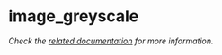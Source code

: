 # image_greyscale

_Check the [related documentation](https://csia-pme.github.io/csia-pme/reference/image-greyscale) for more information._
